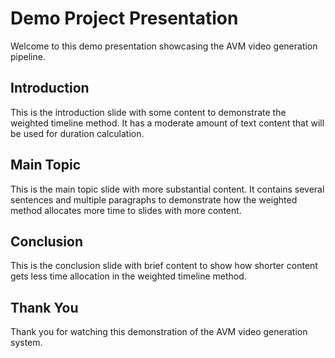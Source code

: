 # Demo Project Presentation

Welcome to this demo presentation showcasing the AVM video generation pipeline.

## Introduction

This is the introduction slide with some content to demonstrate the weighted timeline method. It has a moderate amount of text content that will be used for duration calculation.

## Main Topic

This is the main topic slide with more substantial content. It contains several sentences and multiple paragraphs to demonstrate how the weighted method allocates more time to slides with more content.

## Conclusion

This is the conclusion slide with brief content to show how shorter content gets less time allocation in the weighted timeline method.

## Thank You

Thank you for watching this demonstration of the AVM video generation system.

